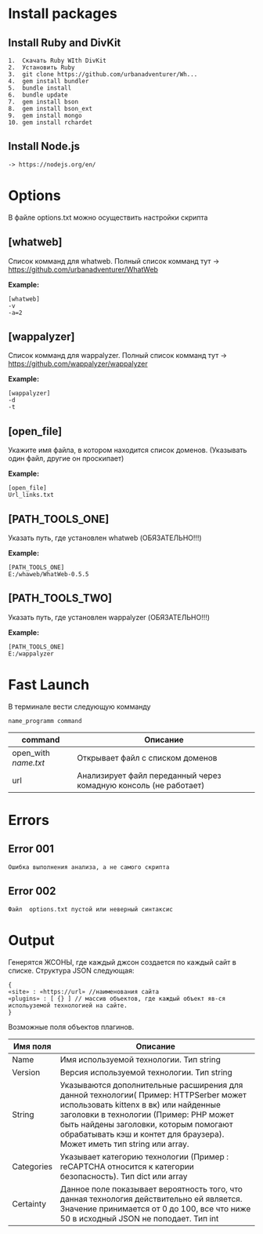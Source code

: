 # **Install packages**
## Install Ruby and DivKit
    1.	Скачать Ruby WIth DivKit
    2.	Установить Ruby 
    3.	git clone https://github.com/urbanadventurer/Wh...
    4.	gem install bundler 
    5.	bundle install
    6.	bundle update
    7.	gem install bson 
    8.	gem install bson_ext
    9.	gem install mongo 
    10.	gem install rchardet
## Install Node.js
    -> https://nodejs.org/en/
# Options
В файле options.txt можно осуществить настройки скрипта
## [whatweb]
Список комманд для whatweb. Полный список комманд тут -> https://github.com/urbanadventurer/WhatWeb

**Example:**

    [whatweb]
    -v
    -a=2
    
## [wappalyzer]
Список комманд для wappalyzer. Полный список комманд тут -> https://github.com/wappalyzer/wappalyzer

**Example:**

    [wappalyzer]
    -d
    -t


## [open_file]
Укажите имя файла, в котором находится список доменов. (Указывать один файл, другие он проскипает)

**Example:**

    [open_file]
    Url_links.txt
    
## [PATH_TOOLS_ONE]
Указать путь, где установлен whatweb (ОБЯЗАТЕЛЬНО!!!)

**Example:**

    [PATH_TOOLS_ONE]
    E:/whaweb/WhatWeb-0.5.5
    
## [PATH_TOOLS_TWO]
Указать путь, где установлен wappalyzer (ОБЯЗАТЕЛЬНО!!!)

**Example:**

    [PATH_TOOLS_ONE]
    E:/wappalyzer

# Fast Launch

В терминале вести следующую комманду
    
    name_programm command 
    
|       command     |                    Описание                                        |
| -----------               | -----------                                                           |
|       open_with    *name.txt*   |   Открывает файл с списком доменов           |
|  url |  Анализирует файл переданный через комадную консоль (не работает) |


# Errors

## Error 001
    
    Ошибка выполнения анализа, а не самого скрипта
## Error 002

    Файл  options.txt пустой или неверный синтаксис
    
    
# Output
Генерятся ЖСОНЫ, где каждый джсон создается по каждый сайт в списке. Структура JSON следующая:

    {
	«site» : «https://url» //наименования сайта
	«plugins» : [ {} ] // массив объектов, где каждый объект яв-ся испольуземой технологией на сайте.
    }
Возможные поля объектов плагинов.

|       Имя поля     |                    Описание                                        |
| -----------               | -----------                                                           |
| Name| Имя используемой технологии. Тип string |  
  | Version| Версия используемой технологии. Тип string |  
| String|Указываются дополнительные расширения для данной технологии( Пример: HTTPSerber может использовать kittenx в вк) или найденные заголовки в технологии (Пример: PHP может быть найдены заголовки, которым помогают обрабатывать кэш и контет для браузера). Может иметь тип string или array.
|Categories| Указывает категорию технологии (Пример : reCAPTCHA относится к категории безопасность). Тип dict или array |
|Certainty|Данное поле показывает вероятность того, что данная технология действительно ей является. Значение принимается от 0 до 100, все что ниже 50 в исходный JSON не поподает. Тип int|